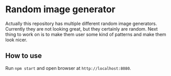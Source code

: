 # Random image generator

Actually this repository has multiple different random image generators. Currently they are not looking great, but they certainly are random. Next thing to work on is to make them user some kind of patterns and make them look nicer.

## How to use

Run `npm start` and open browser at `http://localhost:8080`.
